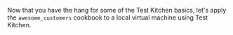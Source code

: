 Now that you have the hang for some of the Test Kitchen basics, let's apply the `awesome_customers` cookbook to a local virtual machine using Test Kitchen.
